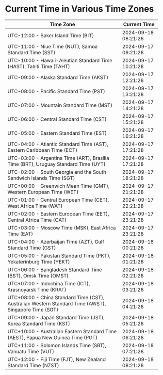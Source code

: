 # Current Time in Various Time Zones

| Time Zone | Current Time |
|-----------|--------------|
| UTC-12:00 - Baker Island Time (BIT) | 2024-09-18 08:21:28 |
| UTC-11:00 - Niue Time (NUT), Samoa Standard Time (SST) | 2024-09-17 09:21:28 |
| UTC-10:00 - Hawaii-Aleutian Standard Time (HAST), Tahiti Time (TAHT) | 2024-09-17 10:21:28 |
| UTC-09:00 - Alaska Standard Time (AKST) | 2024-09-17 12:21:28 |
| UTC-08:00 - Pacific Standard Time (PST) | 2024-09-17 13:21:28 |
| UTC-07:00 - Mountain Standard Time (MST) | 2024-09-17 14:21:28 |
| UTC-06:00 - Central Standard Time (CST) | 2024-09-17 15:21:28 |
| UTC-05:00 - Eastern Standard Time (EST) | 2024-09-17 16:21:28 |
| UTC-04:00 - Atlantic Standard Time (AST), Eastern Caribbean Time (ECT) | 2024-09-17 17:21:28 |
| UTC-03:00 - Argentina Time (ART), Brasília Time (BRT), Uruguay Standard Time (UYT) | 2024-09-17 17:21:28 |
| UTC-02:00 - South Georgia and the South Sandwich Islands Time (SGT) | 2024-09-17 18:21:28 |
| UTC±00:00 - Greenwich Mean Time (GMT), Western European Time (WET) | 2024-09-17 21:21:28 |
| UTC+01:00 - Central European Time (CET), West Africa Time (WAT) | 2024-09-17 22:21:28 |
| UTC+02:00 - Eastern European Time (EET), Central Africa Time (CAT) | 2024-09-17 23:21:28 |
| UTC+03:00 - Moscow Time (MSK), East Africa Time (EAT) | 2024-09-17 23:21:28 |
| UTC+04:00 - Azerbaijan Time (AZT), Gulf Standard Time (GST) | 2024-09-18 00:21:28 |
| UTC+05:00 - Pakistan Standard Time (PKT), Yekaterinburg Time (YEKT) | 2024-09-18 01:21:28 |
| UTC+06:00 - Bangladesh Standard Time (BST), Omsk Time (OMST) | 2024-09-18 02:21:28 |
| UTC+07:00 - Indochina Time (ICT), Krasnoyarsk Time (KRAT) | 2024-09-18 03:21:28 |
| UTC+08:00 - China Standard Time (CST), Australian Western Standard Time (AWST), Singapore Time (SGT) | 2024-09-18 04:21:28 |
| UTC+09:00 - Japan Standard Time (JST), Korea Standard Time (KST) | 2024-09-18 05:21:28 |
| UTC+10:00 - Australian Eastern Standard Time (AEST), Papua New Guinea Time (PGT) | 2024-09-18 06:21:28 |
| UTC+11:00 - Solomon Islands Time (SBT), Vanuatu Time (VUT) | 2024-09-18 07:21:28 |
| UTC+12:00 - Fiji Time (FJT), New Zealand Standard Time (NZST) | 2024-09-18 08:21:28 |
